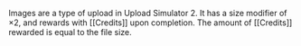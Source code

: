 Images are a type of upload in Upload Simulator 2. It has a size modifier of $\times2$, and rewards with [[Credits]] upon completion.
The amount of [[Credits]] rewarded is equal to the file size.
